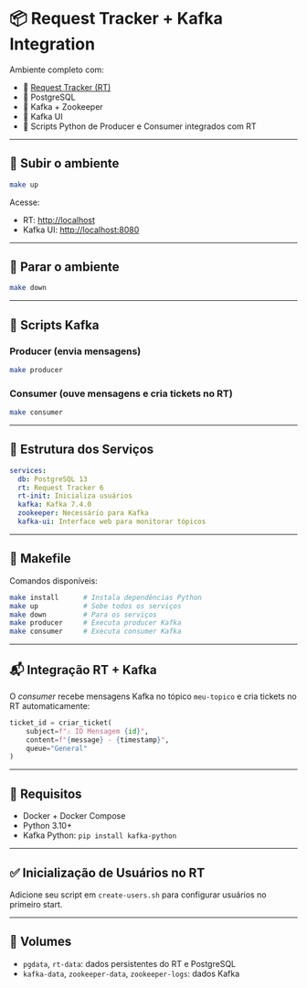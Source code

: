 # 📦 Request Tracker + Kafka Integration

Ambiente completo com:

* 🎫 [Request Tracker (RT)](https://requesttracker.com/)
* 🐘 PostgreSQL
* 🐳 Kafka + Zookeeper
* 👀 Kafka UI
* 🐍 Scripts Python de Producer e Consumer integrados com RT

---

## 🚀 Subir o ambiente

```bash
make up
```

Acesse:

* RT: [http://localhost](http://localhost)
* Kafka UI: [http://localhost:8080](http://localhost:8080)

---

## 🛑 Parar o ambiente

```bash
make down
```

---

## 🐍 Scripts Kafka

### Producer (envia mensagens)

```bash
make producer
```

### Consumer (ouve mensagens e cria tickets no RT)

```bash
make consumer
```

---

## 🧱 Estrutura dos Serviços

```yaml
services:
  db: PostgreSQL 13
  rt: Request Tracker 6
  rt-init: Inicializa usuários
  kafka: Kafka 7.4.0
  zookeeper: Necessário para Kafka
  kafka-ui: Interface web para monitorar tópicos
```

---

## 🧰 Makefile

Comandos disponíveis:

```bash
make install      # Instala dependências Python
make up           # Sobe todos os serviços
make down         # Para os serviços
make producer     # Executa producer Kafka
make consumer     # Executa consumer Kafka
```

---

## 📬 Integração RT + Kafka

O *consumer* recebe mensagens Kafka no tópico `meu-topico` e cria tickets no RT automaticamente:

```python
ticket_id = criar_ticket(
    subject=f"⚠️ ID Mensagem {id}",
    content=f"{message} - {timestamp}",
    queue="General"
)
```

---

## 📂 Requisitos

* Docker + Docker Compose
* Python 3.10+
* Kafka Python: `pip install kafka-python`

---

## ✅ Inicialização de Usuários no RT

Adicione seu script em `create-users.sh` para configurar usuários no primeiro start.

---

## 📁 Volumes

* `pgdata`, `rt-data`: dados persistentes do RT e PostgreSQL
* `kafka-data`, `zookeeper-data`, `zookeeper-logs`: dados Kafka
